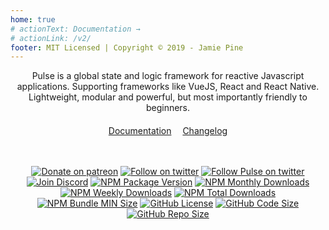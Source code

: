 ```yaml
---
home: true
# actionText: Documentation →
# actionLink: /v2/
footer: MIT Licensed | Copyright © 2019 - Jamie Pine
---
```


<center>
Pulse is a global state and logic framework for reactive Javascript applications. Supporting frameworks like VueJS, React and React Native. Lightweight, modular and powerful, but most importantly friendly to beginners.
<div style="word-spacing: 1em; margin-top:20px">
<a href="/v2/introduction/what-is-pulse.html">Documentation</a> <a href="/v2/introduction/changelog.html">Changelog</a> 
</div>
</center>
<br />
<br />
<p align="center">
  <a href="https://patreon.com/jamiepine"><img src="https://img.shields.io/badge/donate-patreon-F96854.svg" alt="Donate on patreon"></a>
  <a href="https://twitter.com/jamiepine"><img src="https://img.shields.io/twitter/follow/jamiepine.svg?label=Follow" alt="Follow on twitter"></a>
  <a href="https://twitter.com/pulseframework"><img src="https://img.shields.io/twitter/follow/pulseframework.svg?label=Pulse+Twitter" alt="Follow Pulse on twitter"></a> 
  <a href="https://discord.gg/RjG8ShB"><img src="https://discordapp.com/api/guilds/658189217746255881/embed.png" alt="Join Discord"></a>
  <a href="https://npmjs.com/pulse-framework"><img src="https://img.shields.io/npm/v/pulse-framework.svg" alt="NPM Package Version"></a>
  <a href="https://npmjs.com/pulse-framework"><img src="https://img.shields.io/npm/dm/pulse-framework.svg" alt="NPM Monthly Downloads"></a>
  <a href="https://npmjs.com/pulse-framework"><img src="https://img.shields.io/npm/dw/pulse-framework.svg" alt="NPM Weekly Downloads"></a>
  <a href="https://npmjs.com/pulse-framework"><img src="https://img.shields.io/npm/dt/pulse-framework.svg" alt="NPM Total Downloads"></a>
  <a href="https://npmjs.com/pulse-framework"><img src="https://img.shields.io/bundlephobia/min/pulse-framework.svg" alt="NPM Bundle MIN Size"></a>
  <a href="https://github.com/pulse-framework/pulse"><img src="https://img.shields.io/github/license/pulse-framework/pulse.svg" alt="GitHub License"></a>
  <a href="https://github.com/pulse-framework/pulse"><img src="https://img.shields.io/github/languages/code-size/pulse-framework/pulse.svg" alt="GitHub Code Size"></a>
  <a href="https://github.com/pulse-framework/pulse"><img src="https://img.shields.io/github/repo-size/pulse-framework/pulse.svg" alt="GitHub Repo Size"></a>
</p>
